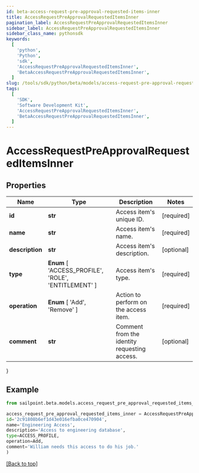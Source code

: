 ```yaml
---
id: beta-access-request-pre-approval-requested-items-inner
title: AccessRequestPreApprovalRequestedItemsInner
pagination_label: AccessRequestPreApprovalRequestedItemsInner
sidebar_label: AccessRequestPreApprovalRequestedItemsInner
sidebar_class_name: pythonsdk
keywords:
  [
    'python',
    'Python',
    'sdk',
    'AccessRequestPreApprovalRequestedItemsInner',
    'BetaAccessRequestPreApprovalRequestedItemsInner',
  ]
slug: /tools/sdk/python/beta/models/access-request-pre-approval-requested-items-inner
tags:
  [
    'SDK',
    'Software Development Kit',
    'AccessRequestPreApprovalRequestedItemsInner',
    'BetaAccessRequestPreApprovalRequestedItemsInner',
  ]
---
```


# AccessRequestPreApprovalRequestedItemsInner

## Properties

| Name | Type | Description | Notes |
| --- | --- | --- | --- |
| **id** | **str** | Access item's unique ID. | [required] |
| **name** | **str** | Access item's name. | [required] |
| **description** | **str** | Access item's description. | [optional] |
| **type** | **Enum** [ 'ACCESS_PROFILE', 'ROLE', 'ENTITLEMENT' ] | Access item's type. | [required] |
| **operation** | **Enum** [ 'Add', 'Remove' ] | Action to perform on the access item. | [required] |
| **comment** | **str** | Comment from the identity requesting access. | [optional] |

}

## Example

```python
from sailpoint.beta.models.access_request_pre_approval_requested_items_inner import AccessRequestPreApprovalRequestedItemsInner

access_request_pre_approval_requested_items_inner = AccessRequestPreApprovalRequestedItemsInner(
id='2c91808b6ef1d43e016efba0ce470904',
name='Engineering Access',
description='Access to engineering database',
type=ACCESS_PROFILE,
operation=Add,
comment='William needs this access to do his job.'
)

```

[[Back to top]](#)
